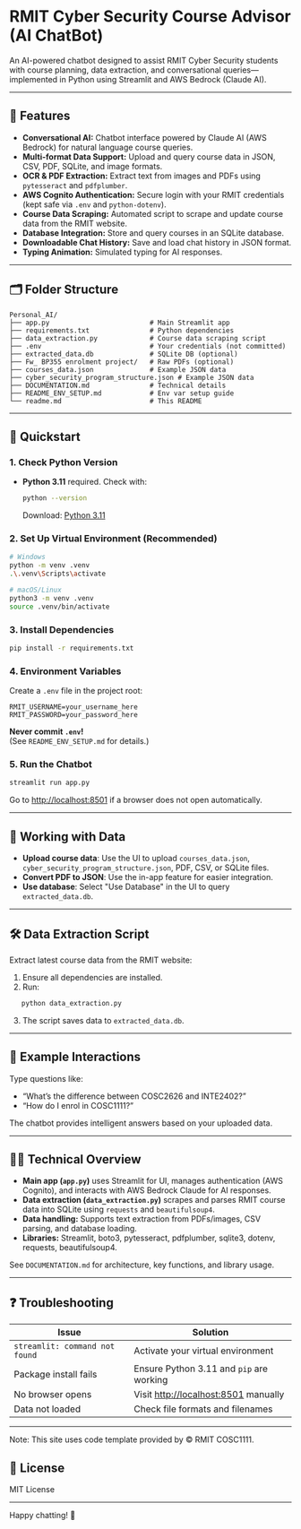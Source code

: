 # RMIT Cyber Security Course Advisor (AI ChatBot)

An AI-powered chatbot designed to assist RMIT Cyber Security students with course planning, data extraction, and conversational queries—implemented in Python using Streamlit and AWS Bedrock (Claude AI).

---

## 🚀 Features

- **Conversational AI:** Chatbot interface powered by Claude AI (AWS Bedrock) for natural language course queries.
- **Multi-format Data Support:** Upload and query course data in JSON, CSV, PDF, SQLite, and image formats.
- **OCR & PDF Extraction:** Extract text from images and PDFs using `pytesseract` and `pdfplumber`.
- **AWS Cognito Authentication:** Secure login with your RMIT credentials (kept safe via `.env` and `python-dotenv`).
- **Course Data Scraping:** Automated script to scrape and update course data from the RMIT website.
- **Database Integration:** Store and query courses in an SQLite database.
- **Downloadable Chat History:** Save and load chat history in JSON format.
- **Typing Animation:** Simulated typing for AI responses.

---

## 🗂️ Folder Structure

```
Personal_AI/
├── app.py                         # Main Streamlit app
├── requirements.txt               # Python dependencies
├── data_extraction.py             # Course data scraping script
├── .env                           # Your credentials (not committed)
├── extracted_data.db              # SQLite DB (optional)
├── Fw_ BP355 enrolment project/   # Raw PDFs (optional)
├── courses_data.json              # Example JSON data
├── cyber_security_program_structure.json # Example JSON data
├── DOCUMENTATION.md               # Technical details
├── README_ENV_SETUP.md            # Env var setup guide
└── readme.md                      # This README
```

---

## 🧰 Quickstart

### 1. Check Python Version

- **Python 3.11** required. Check with:
  ```bash
  python --version
  ```
  Download: [Python 3.11](https://www.python.org/downloads/release/python-3110/)

### 2. Set Up Virtual Environment (Recommended)
```bash
# Windows
python -m venv .venv
.\.venv\Scripts\activate

# macOS/Linux
python3 -m venv .venv
source .venv/bin/activate
```

### 3. Install Dependencies
```bash
pip install -r requirements.txt
```

### 4. Environment Variables

Create a `.env` file in the project root:
```
RMIT_USERNAME=your_username_here
RMIT_PASSWORD=your_password_here
```
**Never commit `.env`!**  
(See `README_ENV_SETUP.md` for details.)

### 5. Run the Chatbot

```bash
streamlit run app.py
```

Go to [http://localhost:8501](http://localhost:8501) if a browser does not open automatically.

---

## 📂 Working with Data

- **Upload course data**: Use the UI to upload `courses_data.json`, `cyber_security_program_structure.json`, PDF, CSV, or SQLite files.
- **Convert PDF to JSON**: Use the in-app feature for easier integration.
- **Use database**: Select "Use Database" in the UI to query `extracted_data.db`.

---

## 🛠️ Data Extraction Script

Extract latest course data from the RMIT website:

1. Ensure all dependencies are installed.
2. Run:
```bash
   python data_extraction.py
```
3. The script saves data to `extracted_data.db`.

---

## 💬 Example Interactions

Type questions like:
- “What’s the difference between COSC2626 and INTE2402?”
- “How do I enrol in COSC1111?”

The chatbot provides intelligent answers based on your uploaded data.

---

## 🧑‍💻 Technical Overview

- **Main app (`app.py`)** uses Streamlit for UI, manages authentication (AWS Cognito), and interacts with AWS Bedrock Claude for AI responses.
- **Data extraction (`data_extraction.py`)** scrapes and parses RMIT course data into SQLite using `requests` and `beautifulsoup4`.
- **Data handling:** Supports text extraction from PDFs/images, CSV parsing, and database loading.
- **Libraries:** Streamlit, boto3, pytesseract, pdfplumber, sqlite3, dotenv, requests, beautifulsoup4.

See `DOCUMENTATION.md` for architecture, key functions, and library usage.

---

## ❓ Troubleshooting

| Issue                          | Solution                                                      |
| ------------------------------ | ------------------------------------------------------------- |
| `streamlit: command not found` | Activate your virtual environment                             |
| Package install fails          | Ensure Python 3.11 and `pip` are working                      |
| No browser opens               | Visit [http://localhost:8501](http://localhost:8501) manually |
| Data not loaded                | Check file formats and filenames                              |

---
Note: This site uses code template provided by © RMIT COSC1111. 

## 📄 License

MIT License


---

Happy chatting! 🤖